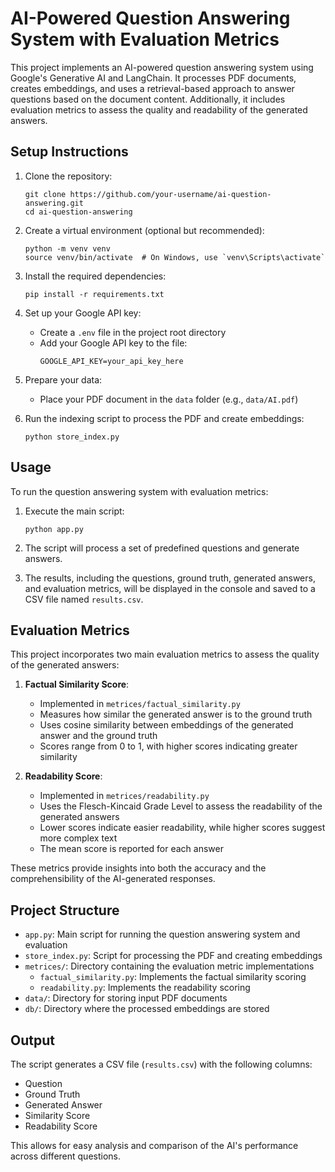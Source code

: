 # AI-Powered Question Answering System with Evaluation Metrics

This project implements an AI-powered question answering system using Google's Generative AI and LangChain. It processes PDF documents, creates embeddings, and uses a retrieval-based approach to answer questions based on the document content. Additionally, it includes evaluation metrics to assess the quality and readability of the generated answers.

## Setup Instructions

1. Clone the repository:
   ```
   git clone https://github.com/your-username/ai-question-answering.git
   cd ai-question-answering
   ```

2. Create a virtual environment (optional but recommended):
   ```
   python -m venv venv
   source venv/bin/activate  # On Windows, use `venv\Scripts\activate`
   ```

3. Install the required dependencies:
   ```
   pip install -r requirements.txt
   ```

4. Set up your Google API key:
   - Create a `.env` file in the project root directory
   - Add your Google API key to the file:
     ```
     GOOGLE_API_KEY=your_api_key_here
     ```

5. Prepare your data:
   - Place your PDF document in the `data` folder (e.g., `data/AI.pdf`)

6. Run the indexing script to process the PDF and create embeddings:
   ```
   python store_index.py
   ```

## Usage

To run the question answering system with evaluation metrics:

1. Execute the main script:
   ```
   python app.py
   ```

2. The script will process a set of predefined questions and generate answers.

3. The results, including the questions, ground truth, generated answers, and evaluation metrics, will be displayed in the console and saved to a CSV file named `results.csv`.

## Evaluation Metrics

This project incorporates two main evaluation metrics to assess the quality of the generated answers:

1. **Factual Similarity Score**: 
   - Implemented in `metrices/factual_similarity.py`
   - Measures how similar the generated answer is to the ground truth
   - Uses cosine similarity between embeddings of the generated answer and the ground truth
   - Scores range from 0 to 1, with higher scores indicating greater similarity

2. **Readability Score**:
   - Implemented in `metrices/readability.py`
   - Uses the Flesch-Kincaid Grade Level to assess the readability of the generated answers
   - Lower scores indicate easier readability, while higher scores suggest more complex text
   - The mean score is reported for each answer

These metrics provide insights into both the accuracy and the comprehensibility of the AI-generated responses.

## Project Structure

- `app.py`: Main script for running the question answering system and evaluation
- `store_index.py`: Script for processing the PDF and creating embeddings
- `metrices/`: Directory containing the evaluation metric implementations
  - `factual_similarity.py`: Implements the factual similarity scoring
  - `readability.py`: Implements the readability scoring
- `data/`: Directory for storing input PDF documents
- `db/`: Directory where the processed embeddings are stored

## Output

The script generates a CSV file (`results.csv`) with the following columns:
- Question
- Ground Truth
- Generated Answer
- Similarity Score
- Readability Score

This allows for easy analysis and comparison of the AI's performance across different questions.


